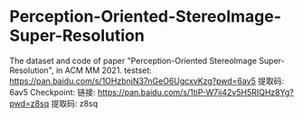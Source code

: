 # Perception-Oriented-StereoImage-Super-Resolution

The dataset and code of paper "Perception-Oriented StereoImage Super-Resolution", in ACM MM 2021.
testset: https://pan.baidu.com/s/1OHzbnjN37nGeO6UgcxvKzg?pwd=6av5 提取码: 6av5
Checkpoint: 链接: https://pan.baidu.com/s/1tiP-W7ij42v5H5RIQHz8Yg?pwd=z8sq 提取码: z8sq
